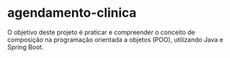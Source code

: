 # agendamento-clinica
O objetivo deste projeto é praticar e compreender o conceito de composição na programação orientada a objetos (POO), utilizando Java e Spring Boot.
